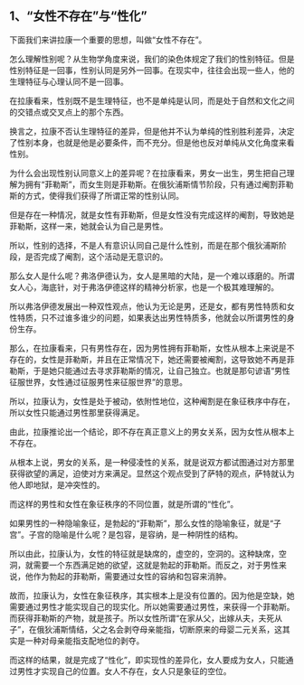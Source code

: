 <h2>1、“女性不存在”与“性化”</h2><p data-pid="g0v50cvz">下面我们来讲拉康一个重要的思想，叫做“女性不存在”。</p><p data-pid="05N1P9fk">怎么理解性别呢？从生物学角度来说，我们的染色体规定了我们的性别特征。但是性别特征是一回事，性别认同是另外一回事。在现实中，往往会出现一些人，他的生理特征与心理认同不是一回事。</p><p data-pid="M1UhtzF7">在拉康看来，性别既不是生理特征，也不是单纯是认同，而是处于自然和文化之间的交错点或交叉点上的那个东西。</p><p data-pid="6GgBU4hH">换言之，拉康不否认生理特征的差异，但是他并不认为单纯的性别胜利差异，决定了性别本身，也就是他是必要条件，而不充分。但是他也反对单纯从文化角度来看性别。</p><p data-pid="m9KNUDRh">为什么会出现性别认同意义上的差异呢？在拉康看来，男女一出生，男生把自己理解为拥有“菲勒斯”，而女生则是菲勒斯。在俄狄浦斯情节阶段，只有通过阉割菲勒斯的方式，使得我们获得了所谓正常的性别认同。</p><p data-pid="5ndq-5Bp">但是存在一种情况，就是女性有菲勒斯，但是女性没有完成这样的阉割，导致她是菲勒斯，这样一来，她就会认为自己是男性。</p><p data-pid="2NvjU9Nj">所以，性别的选择，不是人有意识认同自己是什么性别，而是在那个俄狄浦斯阶段，是否完成了阉割，这个活动是无意识的。</p><p data-pid="_WHmT6Ym">那么女人是什么呢？弗洛伊德认为，女人是黑暗的大陆，是一个难以琢磨的。所谓女人心，海底针，对于弗洛伊德这样的精神分析家，也是一个极其难理解的。</p><p data-pid="yZ8fcjpp">所以弗洛伊德发展出一种双性观点，他认为无论是男，还是女，都有男性特质和女性特质，只不过谁多谁少的问题，如果表达出男性特质多，他就会以所谓男性的身份生存。</p><p data-pid="QVMCLjIY">那么，在拉康看来，只有男性存在，因为男性拥有菲勒斯，女性从根本上来说是不存在的，女性是菲勒斯，并且在正常情况下，她还需要被阉割，这导致她不再是菲勒斯，于是她只能通过去寻求菲勒斯的情况，让自己独立。也就是那句谚语“男性征服世界，女性通过征服男性来征服世界”的意思。</p><p data-pid="gVpc4xYT">所以，拉康认为，女性是处于被动，依附性地位，这种阉割是在象征秩序中存在，所以女性只能通过男性那里获得满足。</p><p data-pid="MsKHJtAv">由此，拉康推论出一个结论，即不存在真正意义上的男女关系，因为女性从根本上不存在。</p><p data-pid="mfR2rvtF">从根本上说，男女的关系，是一种侵凌性的关系，就是说双方都试图通过对方那里获得欲望的满足，迫使对方来满足。显然这个观点受到了萨特的观点，萨特就认为他人即地狱，是冲突性的。</p><p data-pid="XGOnSRzw">而这样的男性和女性在象征秩序的不同位置，就是所谓的“性化”。</p><p data-pid="USW3O4TJ">如果男性的一种隐喻象征，是勃起的“菲勒斯”，那么女性的隐喻象征，就是“子宫”。子宫的隐喻是什么呢？是包容，是容纳，是一种阴性的结构。</p><p data-pid="C7qjjHYq">所以由此，拉康认为，女性的特征就是缺席的，虚空的，空洞的。这种缺席，空洞，就需要一个东西满足她的欲望，这就是勃起的菲勒斯。而反之，对于男性来说，他作为勃起的菲勒斯，需要通过女性的容纳和包容来消肿。</p><p data-pid="jMT4Hzzm">故而，拉康认为，女性在象征秩序，其实根本上是没有位置的。因为他是空缺，她需要通过男性才能实现自己的现实化。所以她需要通过男性，来获得一个菲勒斯。而获得菲勒斯的产物，就是孩子。所以女性所谓“在家从父，出嫁从夫，夫死从子”，在俄狄浦斯情结，父之名会剥夺母亲能指，切断原来的母婴二元关系，这其实是一种对母亲能指支配地位的剥夺。</p><p data-pid="8E09ttYA">而这样的结果，就是完成了“性化”，即实现性的差异化，女人要成为女人，只能通过男性才实现自己的位置。女人不存在，女人只是象征的空位。</p><p></p><p></p><p></p>
